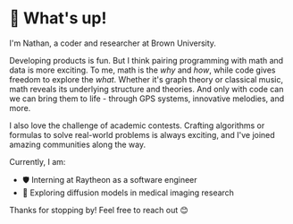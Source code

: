 # 👋 What's up!

I'm Nathan, a coder and researcher at Brown University.

Developing products is fun. But I think pairing programming with math and data is more exciting. To me, math is the *why* and *how*, while code gives freedom to explore the *what*. Whether it's graph theory or classical music, math reveals its underlying structure and theories. And only with code can we can bring them to life - through GPS systems, innovative melodies, and more.

I also love the challenge of academic contests. Crafting algorithms or formulas to solve real-world problems is always exciting, and I've joined amazing communities along the way.

Currently, I am:
- 🛡️ Interning at Raytheon as a software engineer
- 🧬 Exploring diffusion models in medical imaging research

Thanks for stopping by! Feel free to reach out 😊  
